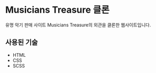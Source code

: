 # Musicians Treasure 클론

유명 악기 판매 사이트 Musicians Treasure의 외관을 클론한 웹사이트입니다.

## 사용된 기술

- HTML
- CSS
- SCSS
